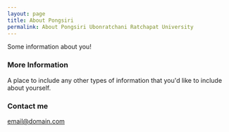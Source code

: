 ```yaml
---
layout: page
title: About Pongsiri
permalink: About Pongsiri Ubonratchani Ratchapat University
---
```


Some information about you!

### More Information

A place to include any other types of information that you'd like to include about yourself.

### Contact me

[email@domain.com](mailto:email@domain.com)

